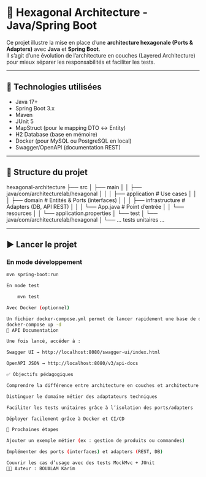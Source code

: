 # 🧩 Hexagonal Architecture - Java/Spring Boot

Ce projet illustre la mise en place d’une **architecture hexagonale (Ports & Adapters)** avec **Java** et **Spring Boot**.  
Il s’agit d’une évolution de l’architecture en couches (Layered Architecture) pour mieux séparer les responsabilités et faciliter les tests.

---

## 🚀 Technologies utilisées
- Java 17+
- Spring Boot 3.x
- Maven
- JUnit 5
- MapStruct (pour le mapping DTO ↔ Entity)
- H2 Database (base en mémoire)
- Docker (pour MySQL ou PostgreSQL en local)
- Swagger/OpenAPI (documentation REST)

---

## 📂 Structure du projet

hexagonal-architecture
├── src
│ ├── main
│ │ ├── java/com/architecturelab/hexagonal
│ │ │ ├── application # Use cases
│ │ │ ├── domain # Entités & Ports (interfaces)
│ │ │ ├── infrastructure # Adapters (DB, API REST)
│ │ │ └── App.java # Point d’entrée
│ │ └── resources
│ │ └── application.properties
│ └── test
│ └── java/com/architecturelab/hexagonal
│ └── ... tests unitaires ...


---

## ▶️ Lancer le projet

### En mode développement
```bash
mvn spring-boot:run

En mode test

    mvn test

Avec Docker (optionnel)

Un fichier docker-compose.yml permet de lancer rapidement une base de données :
docker-compose up -d
📖 API Documentation

Une fois lancé, accéder à :

Swagger UI → http://localhost:8080/swagger-ui/index.html

OpenAPI JSON → http://localhost:8080/v3/api-docs

✅ Objectifs pédagogiques

Comprendre la différence entre architecture en couches et architecture hexagonale

Distinguer le domaine métier des adaptateurs techniques

Faciliter les tests unitaires grâce à l’isolation des ports/adapters

Déployer facilement grâce à Docker et CI/CD

📌 Prochaines étapes

Ajouter un exemple métier (ex : gestion de produits ou commandes)

Implémenter des ports (interfaces) et adapters (REST, DB)

Couvrir les cas d’usage avec des tests MockMvc + JUnit
👨‍💻 Auteur : BOUALAM Karim